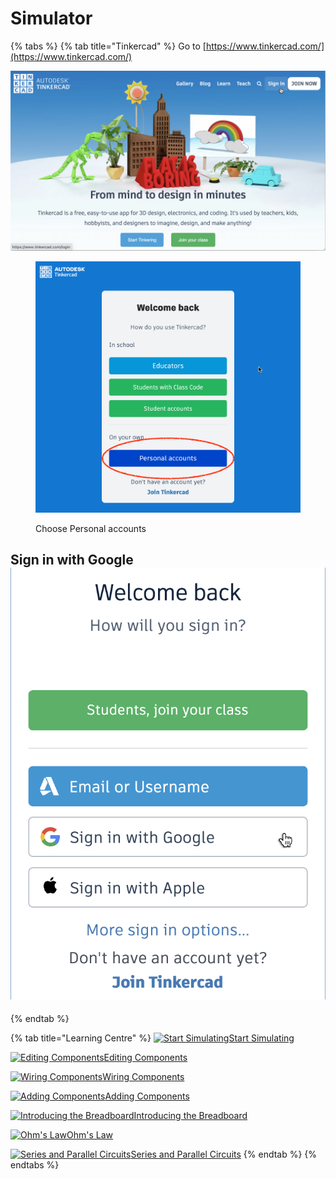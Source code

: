 # Simulator

{% tabs %}
{% tab title="Tinkercad" %}
Go to [https://www.tinkercad.com/](https://www.tinkercad.com/)

![Sign in](../../../.gitbook/assets/tinkercad_1.png)

<figure><img src="../../../.gitbook/assets/tinkercad_3.png" alt=""><figcaption><p>Choose Personal accounts</p></figcaption></figure>

## Sign in with Google <img src="../../../.gitbook/assets/tinkercad_2.png" alt="" data-size="original">
{% endtab %}

{% tab title="Learning Centre" %}
[![Start Simulating](https://content.instructables.com/FB6/5AE1/L20FZRN5/FB65AE1L20FZRN5.jpg?width=540\&crop=1.2:1)](https://www.tinkercad.com/learn/overview/OT2JZ1PL20FZRMO)[Start Simulating](https://www.tinkercad.com/learn/overview/OT2JZ1PL20FZRMO)

[![Editing Components](https://content.instructables.com/FND/R3IC/L20FZRVZ/FNDR3ICL20FZRVZ.png?width=540\&crop=1.2:1)](https://www.tinkercad.com/learn/overview/OGK4Q7VL20FZRV9)[Editing Components](https://www.tinkercad.com/learn/overview/OGK4Q7VL20FZRV9)

[![Wiring Components](https://content.instructables.com/F0N/VS38/L20FZRZG/F0NVS38L20FZRZG.png?width=540\&crop=1.2:1)](https://www.tinkercad.com/learn/overview/OLORCO6L20FZRZ7)[Wiring Components](https://www.tinkercad.com/learn/overview/OLORCO6L20FZRZ7)

[![Adding Components](https://content.instructables.com/FWC/X9OB/L20FZS0Z/FWCX9OBL20FZS0Z.png?width=540\&crop=1.2:1)](https://www.tinkercad.com/learn/overview/O3TGIRML20FZS0U)[Adding Components](https://www.tinkercad.com/learn/overview/O3TGIRML20FZS0U)

[![Introducing the Breadboard](https://content.instructables.com/FTQ/W79T/L20FZS3T/FTQW79TL20FZS3T.png?width=540\&crop=1.2:1)](https://www.tinkercad.com/learn/overview/OPRHCXXL20FZS3N)[Introducing the Breadboard](https://www.tinkercad.com/learn/overview/OPRHCXXL20FZS3N)

[![Ohm's Law](https://content.instructables.com/FC5/8M3H/L20FZS4B/FC58M3HL20FZS4B.png?width=540\&crop=1.2:1)](https://www.tinkercad.com/learn/overview/OOUF6LFL20FZS45)[Ohm's Law](https://www.tinkercad.com/learn/overview/OOUF6LFL20FZS45)

[![Series and Parallel Circuits](https://content.instructables.com/F3X/IK7F/L20FZS4Q/F3XIK7FL20FZS4Q.jpg?width=540\&crop=1.2:1)](https://www.tinkercad.com/learn/overview/OHJQYJML20FZS4M)[Series and Parallel Circuits](https://www.tinkercad.com/learn/overview/OHJQYJML20FZS4M)
{% endtab %}
{% endtabs %}

